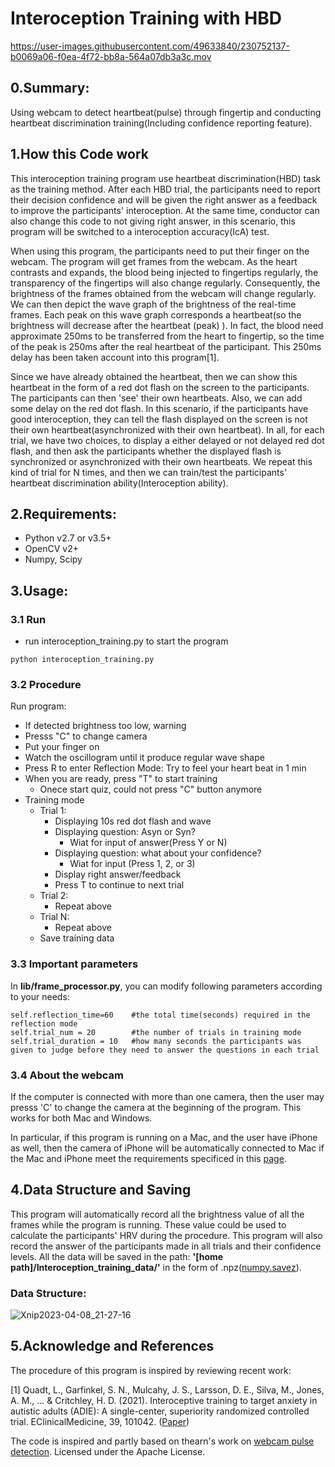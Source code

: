# Interoception Training with HBD


https://user-images.githubusercontent.com/49633840/230752137-b0069a06-f0ea-4f72-bb8a-564a07db3a3c.mov

0.Summary:
-----------------
Using webcam to detect heartbeat(pulse) through fingertip and conducting heartbeat discrimination training(Including confidence reporting feature).



1.How this Code work
-----------------
This interoception training program use heartbeat discrimination(HBD) task as the training method. After each HBD trial, the participants need to report their decision confidence and will be given the right answer as a feedback to improve the participants' interoception. At the same time, conductor can also change this code to not giving right answer, in this scenario, this program will be switched to a interoception accuracy(IcA) test. 

When using this program, the participants need to put their finger on the webcam. The program will get frames from the webcam. As the heart contrasts and expands, the blood being injected to fingertips regularly, the transparency of the fingertips will also change regularly. Consequently, the brightness of the frames obtained from the webcam will change regularly. We can then depict the wave graph of the brightness of the real-time frames. Each peak on this wave graph corresponds a heartbeat(so the brightness will decrease after the heartbeat (peak) ). In fact, the blood need approximate 250ms to be transferred from the heart to fingertip, so the time of the peak is 250ms after the real heartbeat of the participant. This 250ms delay has been taken account into this program[1].

Since we have already obtained the heartbeat, then we can show this heartbeat in the form of a red dot flash on the screen to the participants. The participants can then 'see' their own heartbeats. Also, we can add some delay on the red dot flash. In this scenario, if the participants have good interoception, they can tell the flash displayed on the screen is not their own heartbeat(asynchronized with their own heartbeat). In all, for each trial, we have two choices, to display a either delayed or not delayed red dot flash, and then ask the participants whether the displayed flash is synchronized or asynchronized with their own heartbeats. We repeat this kind of  trial for N times, and then we can train/test the participants' heartbeat discrimination ability(Interoception ability).


2.Requirements:
---------------

- Python v2.7 or v3.5+
- OpenCV v2+
- Numpy, Scipy

3.Usage:
------------
### 3.1 Run
- run interoception_training.py to start the program

```
python interoception_training.py
```
### 3.2 Procedure
Run program:
- If detected brightness too low, warning
- Presss "C" to change camera
- Put your finger on
- Watch the oscillogram until it produce regular wave shape
- Press R to enter Reflection Mode: Try to feel your heart beat in 1 min
- When you are ready, press "T" to start training
	- Onece start quiz, could not press "C" button anymore
- Training mode
	- Trial 1:
		- Displaying 10s red dot flash and wave
		- Displaying question: Asyn or Syn?
			- Wiat for input of answer(Press Y or N)
		- Displaying question: what about your confidence?
			- Wiat for input (Press 1, 2, or 3)
		- Display right answer/feedback
		- Press T to continue to next trial
	- Trial 2:
		- Repeat above
	- Trial N:
		- Repeat above
	- Save training data


### 3.3 Important parameters
In **lib/frame_processor.py**, you can modify following parameters according to your needs:
```
self.reflection_time=60    #the total time(seconds) required in the reflection mode
self.trial_num = 20        #the number of trials in training mode
self.trial_duration = 10   #how many seconds the participants was given to judge before they need to answer the questions in each trial
```

### 3.4 About the webcam
If the computer is connected with more than one camera, then the user may presss 'C' to change the camera at the beginning of the program. This works for both Mac and Windows. 

In particular, if this program is running on a Mac, and the user have iPhone as well, then the  camera of iPhone will be automatically connected to Mac if the Mac and iPhone meet the requirements specificed in this [page](https://support.apple.com/guide/mac-help/use-iphone-as-a-webcam-mchl77879b8a/mac). 

4.Data Structure and Saving
----------
This program will automatically record all the brightness value of all the frames while the program is running. These value could be used to calculate the participants' HRV during the procedure. This program will also record the answer of the participants made in all trials and their confidence levels. All the data will be saved in the path: **'[home path]/Interoception_training_data/'** in the form of .npz([numpy.savez](https://numpy.org/doc/stable/reference/generated/numpy.savez.html)).
### Data Structure:

![Xnip2023-04-08_21-27-16](https://user-images.githubusercontent.com/49633840/230752180-5ccb7711-1882-4480-9b0e-62318e405983.jpg)



5.Acknowledge and References
----------
The procedure of this program is inspired by reviewing recent work:

[1] Quadt, L., Garfinkel, S. N., Mulcahy, J. S., Larsson, D. E., Silva, M., Jones, A. M., ... & Critchley, H. D. (2021). Interoceptive training to target anxiety in autistic adults (ADIE): A single-center, superiority randomized controlled trial. EClinicalMedicine, 39, 101042. ([Paper](https://www.thelancet.com/journals/eclinm/article/PIIS2589-5370(21)00322-9/fulltext))

The code is inspired and partly based on thearn's work on [webcam pulse detection](https://github.com/thearn/webcam-pulse-detector). Licensed under the Apache License.

